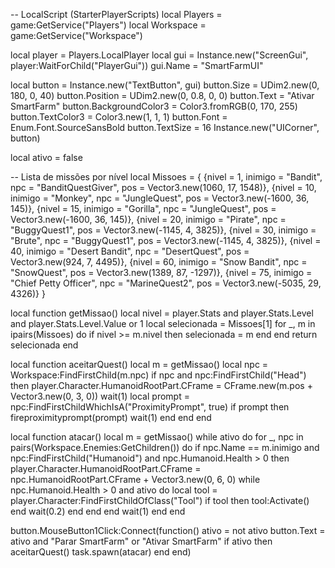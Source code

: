 -- LocalScript (StarterPlayerScripts)
local Players = game:GetService("Players")
local Workspace = game:GetService("Workspace")

local player = Players.LocalPlayer
local gui = Instance.new("ScreenGui", player:WaitForChild("PlayerGui"))
gui.Name = "SmartFarmUI"

local button = Instance.new("TextButton", gui)
button.Size = UDim2.new(0, 180, 0, 40)
button.Position = UDim2.new(0, 0.8, 0, 0)
button.Text = "Ativar SmartFarm"
button.BackgroundColor3 = Color3.fromRGB(0, 170, 255)
button.TextColor3 = Color3.new(1, 1, 1)
button.Font = Enum.Font.SourceSansBold
button.TextSize = 16
Instance.new("UICorner", button)

local ativo = false

-- Lista de missões por nível
local Missoes = {
	{nivel = 1, inimigo = "Bandit", npc = "BanditQuestGiver", pos = Vector3.new(1060, 17, 1548)},
	{nivel = 10, inimigo = "Monkey", npc = "JungleQuest", pos = Vector3.new(-1600, 36, 145)},
	{nivel = 15, inimigo = "Gorilla", npc = "JungleQuest", pos = Vector3.new(-1600, 36, 145)},
	{nivel = 20, inimigo = "Pirate", npc = "BuggyQuest1", pos = Vector3.new(-1145, 4, 3825)},
	{nivel = 30, inimigo = "Brute", npc = "BuggyQuest1", pos = Vector3.new(-1145, 4, 3825)},
	{nivel = 40, inimigo = "Desert Bandit", npc = "DesertQuest", pos = Vector3.new(924, 7, 4495)},
	{nivel = 60, inimigo = "Snow Bandit", npc = "SnowQuest", pos = Vector3.new(1389, 87, -1297)},
	{nivel = 75, inimigo = "Chief Petty Officer", npc = "MarineQuest2", pos = Vector3.new(-5035, 29, 4326)}
}

local function getMissao()
	local nivel = player.Stats and player.Stats.Level and player.Stats.Level.Value or 1
	local selecionada = Missoes[1]
	for _, m in ipairs(Missoes) do
		if nivel >= m.nivel then
			selecionada = m
		end
	end
	return selecionada
end

local function aceitarQuest()
	local m = getMissao()
	local npc = Workspace:FindFirstChild(m.npc)
	if npc and npc:FindFirstChild("Head") then
		player.Character.HumanoidRootPart.CFrame = CFrame.new(m.pos + Vector3.new(0, 3, 0))
		wait(1)
		local prompt = npc:FindFirstChildWhichIsA("ProximityPrompt", true)
		if prompt then
			fireproximityprompt(prompt)
			wait(1)
		end
	end
end

local function atacar()
	local m = getMissao()
	while ativo do
		for _, npc in pairs(Workspace.Enemies:GetChildren()) do
			if npc.Name == m.inimigo and npc:FindFirstChild("Humanoid") and npc.Humanoid.Health > 0 then
				player.Character.HumanoidRootPart.CFrame = npc.HumanoidRootPart.CFrame + Vector3.new(0, 6, 0)
				while npc.Humanoid.Health > 0 and ativo do
					local tool = player.Character:FindFirstChildOfClass("Tool")
					if tool then
						tool:Activate()
					end
					wait(0.2)
				end
			end
		end
		wait(1)
	end
end

button.MouseButton1Click:Connect(function()
	ativo = not ativo
	button.Text = ativo and "Parar SmartFarm" or "Ativar SmartFarm"
	if ativo then
		aceitarQuest()
		task.spawn(atacar)
	end
end)
